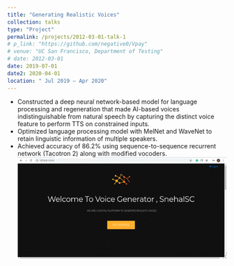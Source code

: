 ```yaml
---
title: "Generating Realistic Voices"
collection: talks
type: "Project"
permalink: /projects/2012-03-01-talk-1
# p_link: "https://github.com/negative0/Vpay"
# venue: "UC San Francisco, Department of Testing"
# date: 2012-03-01
date: 2019-07-01
date2: 2020-04-01
location: " Jul 2019 – Apr 2020"
---
```


* Constructed a deep neural network-based model for language processing and regeneration that made AI-based voices indistinguishable from natural speech by capturing the distinct voice feature to perform TTS on constrained inputs.
* Optimized language processing model with MelNet and WaveNet to retain linguistic information of multiple speakers.
* Achieved accuracy of 86.2% using sequence-to-sequence recurrent network (Tacotron 2) along with modified vocoders.
<br><img src="/images/gen.png">
<!-- * Technology stack -  -->